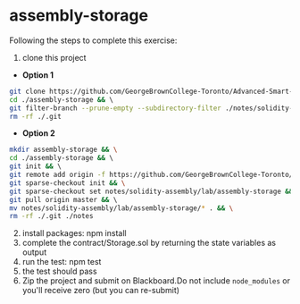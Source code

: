 # assembly-storage

Following the steps to complete this exercise:

1. clone this project
* **Option 1**
```bash
git clone https://github.com/GeorgeBrownCollege-Toronto/Advanced-Smart-Contracts.git ./assembly-storage && \
cd ./assembly-storage && \ 
git filter-branch --prune-empty --subdirectory-filter ./notes/solidity-assembly/lab/assembly-storage HEAD && \
rm -rf ./.git
```
* **Option 2**
```bash
mkdir assembly-storage && \
cd ./assembly-storage && \ 
git init && \ 
git remote add origin -f https://github.com/GeorgeBrownCollege-Toronto/Advanced-Smart-Contracts.git && \
git sparse-checkout init && \
git sparse-checkout set notes/solidity-assembly/lab/assembly-storage && \
git pull origin master && \ 
mv notes/solidity-assembly/lab/assembly-storage/* . && \
rm -rf ./.git ./notes
```
2. install packages: npm install
3. complete the contract/Storage.sol by returning the state variables as output
4. run the test: npm test
5. the test should pass
6. Zip the project and submit on Blackboard.Do not include `node_modules` or you'll receive zero (but you can re-submit)